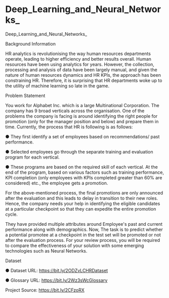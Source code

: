 # Deep_Learning_and_Neural_Networks_
Deep_Learning_and_Neural_Networks_

Background Information

HR analytics is revolutionising the way human resources departments operate, leading
to higher efficiency and better results overall. Human resources have been using
analytics for years. However, the collection, processing and analysis of data have been
largely manual, and given the nature of human resources dynamics and HR KPIs, the
approach has been constraining HR. Therefore, it is surprising that HR departments
woke up to the utility of machine learning so late in the game.

Problem Statement

You work for Alphabet Inc. which is a large Multinational Corporation. The company has
9 broad verticals across the organisation. One of the problems the company is facing is
around identifying the right people for promotion (only for the manager position and
below) and prepare them in time.
Currently, the process that HR is following is as follows:

● They first identify a set of employees based on recommendations/ past
performance.

● Selected employees go through the separate training and evaluation program for
each vertical.

● These programs are based on the required skill of each vertical. At the end of the
program, based on various factors such as training performance, KPI completion
(only employees with KPIs completed greater than 60% are considered) etc., the
employee gets a promotion.

For the above-mentioned process, the final promotions are only announced after the
evaluation and this leads to delay in transition to their new roles. Hence, the company
needs your help in identifying the eligible candidates at a particular checkpoint so that
they can expedite the entire promotion cycle.

They have provided multiple attributes around Employee's past and current performance
along with demographics. Now, The task is to predict whether a potential promotee at a
checkpoint in the test set will be promoted or not after the evaluation process. For your
review process, you will be required to compare the effectiveness of your solution with
some emerging technologies such as Neural Networks.



Dataset

● Dataset URL: https://bit.ly/2ODZvLCHRDataset

● Glossary URL: https://bit.ly/2Wz3sWcGlossary

Project Source: https://bit.ly/2CFzoRX
